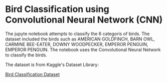 
# Bird Classification using Convolutional Neural Network (CNN)

The jupyte notebook attempts to classify the 6 categoris of birds. The dataset included the birds such as AMERICAN GOLDFINCH, BARN OWL, CARMINE BEE-EATER, DOWNY WOODPECKER, EMPEROR PENGUIN, EMPEROR PENGUIN. The notebook uses the Convolutional Neural Network to classify the birds.

The dataset is from Kaggle's Dataset Library:

[Bird Classification Dataset](https://www.kaggle.com/datasets/rahmasleam/bird-speciees-dataset)
